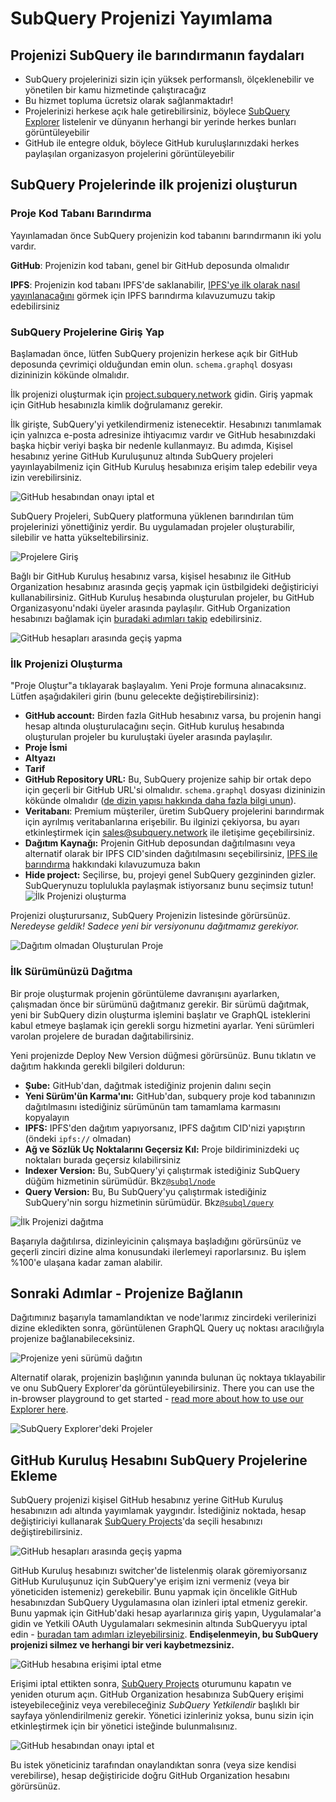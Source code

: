 # SubQuery Projenizi Yayımlama

## Projenizi SubQuery ile barındırmanın faydaları

- SubQuery projelerinizi sizin için yüksek performanslı, ölçeklenebilir ve yönetilen bir kamu hizmetinde çalıştıracağız
- Bu hizmet topluma ücretsiz olarak sağlanmaktadır!
- Projelerinizi herkese açık hale getirebilirsiniz, böylece [SubQuery Explorer](https://explorer.subquery.network) listelenir ve dünyanın herhangi bir yerinde herkes bunları görüntüleyebilir
- GitHub ile entegre olduk, böylece GitHub kuruluşlarınızdaki herkes paylaşılan organizasyon projelerini görüntüleyebilir

## SubQuery Projelerinde ilk projenizi oluşturun

### Proje Kod Tabanı Barındırma

Yayınlamadan önce SubQuery projenizin kod tabanını barındırmanın iki yolu vardır.

**GitHub**: Projenizin kod tabanı, genel bir GitHub deposunda olmalıdır

**IPFS**: Projenizin kod tabanı IPFS'de saklanabilir, [IPFS'ye ilk olarak nasıl yayınlanacağını](ipfs.md) görmek için IPFS barındırma kılavuzumuzu takip edebilirsiniz

### SubQuery Projelerine Giriş Yap

Başlamadan önce, lütfen SubQuery projenizin herkese açık bir GitHub deposunda çevrimiçi olduğundan emin olun. `schema.graphql` dosyası dizininizin kökünde olmalıdır.

İlk projenizi oluşturmak için [project.subquery.network](https://project.subquery.network) gidin. Giriş yapmak için GitHub hesabınızla kimlik doğrulamanız gerekir.

İlk girişte, SubQuery'yi yetkilendirmeniz istenecektir. Hesabınızı tanımlamak için yalnızca e-posta adresinize ihtiyacımız vardır ve GitHub hesabınızdaki başka hiçbir veriyi başka bir nedenle kullanmayız. Bu adımda, Kişisel hesabınız yerine GitHub Kuruluşunuz altında SubQuery projeleri yayınlayabilmeniz için GitHub Kuruluş hesabınıza erişim talep edebilir veya izin verebilirsiniz.

![GitHub hesabından onayı iptal et](/assets/img/project_auth_request.png)

SubQuery Projeleri, SubQuery platformuna yüklenen barındırılan tüm projelerinizi yönettiğiniz yerdir. Bu uygulamadan projeler oluşturabilir, silebilir ve hatta yükseltebilirsiniz.

![Projelere Giriş](/assets/img/projects-dashboard.png)

Bağlı bir GitHub Kuruluş hesabınız varsa, kişisel hesabınız ile GitHub Organization hesabınız arasında geçiş yapmak için üstbilgideki değiştiriciyi kullanabilirsiniz. GitHub Kuruluş hesabında oluşturulan projeler, bu GitHub Organizasyonu'ndaki üyeler arasında paylaşılır. GitHub Organization hesabınızı bağlamak için [buradaki adımları takip](#add-github-organization-account-to-subquery-projects) edebilirsiniz.

![GitHub hesapları arasında geçiş yapma](/assets/img/projects-account-switcher.png)

### İlk Projenizi Oluşturma

"Proje Oluştur"a tıklayarak başlayalım. Yeni Proje formuna alınacaksınız. Lütfen aşağıdakileri girin (bunu gelecekte değiştirebilirsiniz):

- **GitHub account:** Birden fazla GitHub hesabınız varsa, bu projenin hangi hesap altında oluşturulacağını seçin. GitHub kuruluş hesabında oluşturulan projeler bu kuruluştaki üyeler arasında paylaşılır.
- **Proje İsmi**
- **Altyazı**
- **Tarif**
- **GitHub Repository URL:** Bu, SubQuery projenize sahip bir ortak depo için geçerli bir GitHub URL'si olmalıdır. `schema.graphql` dosyası dizininizin kökünde olmalıdır ([de dizin yapısı hakkında daha fazla bilgi unun](../create/introduction.md#directory-structure)).
- **Veritabanı**: Premium müşteriler, üretim SubQuery projelerini barındırmak için ayrılmış veritabanlarına erişebilir. Bu ilginizi çekiyorsa, bu ayarı etkinleştirmek için [sales@subquery.network](mailto:sales@subquery.network) ile iletişime geçebilirsiniz.
- **Dağıtım Kaynağı:** Projenin GitHub deposundan dağıtılmasını veya alternatif olarak bir IPFS CID'sinden dağıtılmasını seçebilirsiniz, [IPFS ile barındırma](ipfs.md) hakkındaki kılavuzumuza bakın
- **Hide project:** Seçilirse, bu, projeyi genel SubQuery gezgininden gizler. SubQuerynuzu toplulukla paylaşmak istiyorsanız bunu seçimsiz tutun! ![İlk Projenizi oluşturma](/assets/img/projects-create.png)

Projenizi oluşturursanız, SubQuery Projenizin listesinde görürsünüz. _Neredeyse geldik! Sadece yeni bir versiyonunu dağıtmamız gerekiyor._

![Dağıtım olmadan Oluşturulan Proje](/assets/img/projects-no-deployment.png)

### İlk Sürümünüzü Dağıtma

Bir proje oluşturmak projenin görüntüleme davranışını ayarlarken, çalışmadan önce bir sürümünü dağıtmanız gerekir. Bir sürümü dağıtmak, yeni bir SubQuery dizin oluşturma işlemini başlatır ve GraphQL isteklerini kabul etmeye başlamak için gerekli sorgu hizmetini ayarlar. Yeni sürümleri varolan projelere de buradan dağıtabilirsiniz.

Yeni projenizde Deploy New Version düğmesi görürsünüz. Bunu tıklatın ve dağıtım hakkında gerekli bilgileri doldurun:

- **Şube:** GitHub'dan, dağıtmak istediğiniz projenin dalını seçin
- **Yeni Sürüm'ün Karma'ını:** GitHub'dan, subquery proje kod tabanınızın dağıtılmasını istediğiniz sürümünün tam tamamlama karmasını kopyalayın
- **IPFS:** IPFS'den dağıtım yapıyorsanız, IPFS dağıtım CID'nizi yapıştırın (öndeki `ipfs://` olmadan)
- **Ağ ve Sözlük Uç Noktalarını Geçersiz Kıl:** Proje bildiriminizdeki uç noktaları burada geçersiz kılabilirsiniz
- **Indexer Version:** Bu, SubQuery'yi çalıştırmak istediğiniz SubQuery düğüm hizmetinin sürümüdür. Bkz[`@subql/node`](https://www.npmjs.com/package/@subql/node)
- **Query Version:** Bu, Bu SubQuery'yu çalıştırmak istediğiniz SubQuery'nin sorgu hizmetinin sürümüdür. Bkz[`@subql/query`](https://www.npmjs.com/package/@subql/query)

![İlk Projenizi dağıtma](https://static.subquery.network/media/projects/projects-first-deployment.png)

Başarıyla dağıtılırsa, dizinleyicinin çalışmaya başladığını görürsünüz ve geçerli zinciri dizine alma konusundaki ilerlemeyi raporlarsınız. Bu işlem %100'e ulaşana kadar zaman alabilir.

## Sonraki Adımlar - Projenize Bağlanın

Dağıtımınız başarıyla tamamlandıktan ve node'larımız zincirdeki verilerinizi dizine ekledikten sonra, görüntülenen GraphQL Query uç noktası aracılığıyla projenize bağlanabileceksiniz.

![Projenize yeni sürümü dağıtın](/assets/img/projects-deploy-sync.png)

Alternatif olarak, projenizin başlığının yanında bulunan üç noktaya tıklayabilir ve onu SubQuery Explorer'da görüntüleyebilirsiniz. There you can use the in-browser playground to get started - [read more about how to use our Explorer here](../run_publish/query.md).

![SubQuery Explorer'deki Projeler](/assets/img/projects-explorer.png)

## GitHub Kuruluş Hesabını SubQuery Projelerine Ekleme

SubQuery projenizi kişisel GitHub hesabınız yerine GitHub Kuruluş hesabınızın adı altında yayımlamak yaygındır. İstediğiniz noktada, hesap değiştiriciyi kullanarak [SubQuery Projects](https://project.subquery.network)'da seçili hesabınızı değiştirebilirsiniz.

![GitHub hesapları arasında geçiş yapma](/assets/img/projects-account-switcher.png)

GitHub Kuruluş hesabınızı switcher'de listelenmiş olarak göremiyorsanız GitHub Kuruluşunuz için SubQuery'ye erişim izni vermeniz (veya bir yöneticiden istemeniz) gerekebilir. Bunu yapmak için öncelikle GitHub hesabınızdan SubQuery Uygulamasına olan izinleri iptal etmeniz gerekir. Bunu yapmak için GitHub'daki hesap ayarlarınıza giriş yapın, Uygulamalar'a gidin ve Yetkili OAuth Uygulamaları sekmesinin altında SubQueryyu iptal edin - [ buradan tam adımları izleyebilirsiniz](https://docs.github.com/en/github/authenticating-to-github/keeping-your-account-and-data-secure/reviewing-your-authorized-applications-oauth). **Endişelenmeyin, bu SubQuery projenizi silmez ve herhangi bir veri kaybetmezsiniz.**

![GitHub hesabına erişimi iptal etme](/assets/img/project_auth_revoke.png)

Erişimi iptal ettikten sonra, [SubQuery Projects](https://project.subquery.network) oturumunu kapatın ve yeniden oturum açın. GitHub Organization hesabınıza SubQuery erişimi isteyebileceğiniz veya verebileceğiniz _SubQuery Yetkilendir_ başlıklı bir sayfaya yönlendirilmeniz gerekir. Yönetici izinleriniz yoksa, bunu sizin için etkinleştirmek için bir yönetici isteğinde bulunmalısınız.

![GitHub hesabından onayı iptal et](/assets/img/project_auth_request.png)

Bu istek yöneticiniz tarafından onaylandıktan sonra (veya size kendisi verebilirse), hesap değiştiricide doğru GitHub Organization hesabını görürsünüz.
